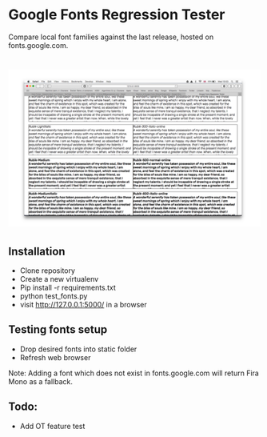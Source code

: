 # Google Fonts Regression Tester

Compare local font families against the last release, hosted on fonts.google.com.

# ![Font Bakery](screenshot.png)

## Installation
- Clone repository
- Create a new virtualenv
- Pip install -r requirements.txt
- python test_fonts.py
- visit http://127.0.0.1:5000/ in a browser

## Testing fonts setup
- Drop desired fonts into static folder
- Refresh web browser

Note: Adding a font which does not exist in fonts.google.com will return Fira Mono as a fallback.

## Todo:
- Add OT feature test
